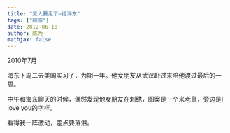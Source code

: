 ```yaml
---
title: "爱人要走了–给海东"
tags: ["随感"]
date: 2012-06-18
author: 陈为
mathjax: false
---
```


2010年7月

 

海东下周二去美国实习了，为期一年。他女朋友从武汉赶过来陪他渡过最后的一周。

中午和海东聊天的时候，偶然发现他女朋友在刺绣，图案是一个米老鼠，旁边是I love you的字样。

看得我一阵激动，差点要落泪。